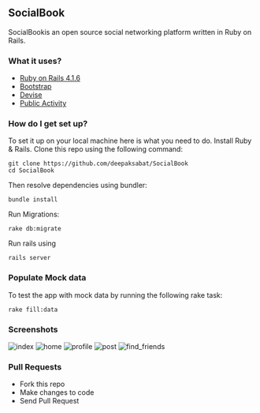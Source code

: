 ## SocialBook

SocialBookis an open source social networking platform written in Ruby on Rails. 



### What it uses?

* [Ruby on Rails 4.1.6](https://github.com/rails/rails) 
* [Bootstrap](https://github.com/twbs/bootstrap-sass)
* [Devise](https://github.com/plataformatec/devise)
* [Public Activity](https://github.com/chaps-io/public_activity)


### How do I get set up?

To set it up on your local machine here is what you need to do. Install Ruby & Rails. Clone this repo using the following command:
  
```
git clone https://github.com/deepaksabat/SocialBook
cd SocialBook
```
Then resolve dependencies using bundler:

```
bundle install
```

Run Migrations:

```
rake db:migrate
```

Run rails using

```
rails server
```

### Populate Mock data
To test the app with mock data by running the following rake task:

```
rake fill:data
```

### Screenshots
![index](http://s33.postimg.org/oe6ovz0kv/Screenshot_from_2016_06_02_15_30_38.png)
![home](http://s33.postimg.org/izr02nl4f/Screenshot_from_2016_06_02_15_28_10.png)
![profile](http://s33.postimg.org/jonql20mn/Screenshot_from_2016_06_02_15_29_13.png)
![post](http://s33.postimg.org/5hv4ncjhr/Screenshot_from_2016_06_02_15_28_56.png)
![find_friends](http://s33.postimg.org/jzsseprqn/Screenshot_from_2016_06_02_15_29_40.png)






### Pull Requests

* Fork this repo 
* Make changes to code
* Send Pull Request


